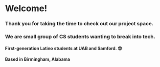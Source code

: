 # Welcome!

### Thank you for taking the time to check out our project space.
### We are small group of CS students wanting to break into tech.

#### First-generation Latino students at UAB and Samford. 😎

#### Based in Birmingham, Alabama
